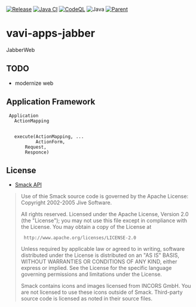 [![Release](https://jitpack.io/v/umjammer/vavi-apps-jabber.svg)](https://jitpack.io/#umjammer/vavi-apps-jabber)
[![Java CI](https://github.com/umjammer/vavi-apps-jabber/actions/workflows/maven.yml/badge.svg)](https://github.com/umjammer/vavi-apps-jabber/actions/workflows/maven.yml)
[![CodeQL](https://github.com/umjammer/vavi-apps-jabber/actions/workflows/codeql.yml/badge.svg)](https://github.com/umjammer/vavi-apps-jabber/actions/workflows/codeql-analysis.yml)
![Java](https://img.shields.io/badge/Java-8-b07219)
[![Parent](https://img.shields.io/badge/Parent-vavi--net--im-pink)](https://github.com/umjammer/vavi-apps)

# vavi-apps-jabber

JabberWeb

## TODO

 * modernize web

## Application Framework

```
 Application
   ActionMapping


   execute(ActionMapping, ...
           ActionForm,
	   Request,
	   Responce) 
```

## License

 * [Smack API](http://www.jivesoftware.org/smack/)

> Use of thie Smack source code is governed by the Apache License: 
>  Copyright 2002-2005 Jive Software.
> 
>  All rights reserved. Licensed under the Apache License, Version 2.0 (the "License");
>  you may not use this file except in compliance with the License.
>  You may obtain a copy of the License at
> 
>      http://www.apache.org/licenses/LICENSE-2.0
> 
>  Unless required by applicable law or agreed to in writing, software
>  distributed under the License is distributed on an "AS IS" BASIS,
>  WITHOUT WARRANTIES OR CONDITIONS OF ANY KIND, either express or implied.
>  See the License for the specific language governing permissions and
>  limitations under the License.
>  
> Smack contains icons and images licensed from INCORS GmbH. You are not licensed to use these icons outside of Smack. 
> Third-party source code is licensed as noted in their source files. 
